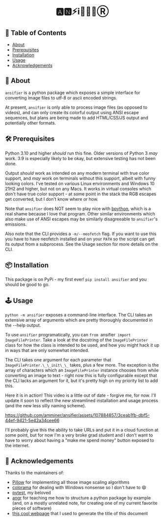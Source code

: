 <h1 align="center">🅰️🅽⚡️ℹ️🎏💈📧Ⓡ</h1>


## 📜 Table of Contents

- [About](#about)
- [Prerequisites](#prereqs)
- [Installation](#installation)
- [Usage](#usage)
- [Acknowledgements](#acknowledgements)


## 🧐 About <a name = "about"></a>

`ansifier` is a python package which exposes a simple interface
for converting image files to utf-8 or ascii encoded strings.

At present, `ansifier` is only able to process image files (as opposed to videos),
and can only create its colorful output using ANSI
escape sequences, but plans are being made to add HTML/CSS/JS output
and potentially other formats.


## 🛠 Prerequisites <a name = "prereqs"></a>

Python 3.10 and higher *should* run this fine. Older versions of Python 3 *may* work.
3.9 is especially likely to be okay, but extensive testing has not been done.

Output *should* work as intended on any modern terminal with
true color support, and *may* work on terminals without this support,
albeit with funny looking colors. I've tested on various Linux environments and Windows
10 21H2 and higher, but not on any Macs. It works in virtual consoles which don't have true
color support - at some point in the stack the RGB escapes get converted, but I don't know
where or how.

Note that `ansifier` does NOT seem to play nice with
[bpython](https://bpython-interpreter.org/),
which is a real shame because I love that program.
Other similar environments which also make use of ANSI escapes may be similarly
disagreeable to `ansifier`'s emissions.

Also note that the CLI provides a `-m/--meofetch` flag. If you want to use this you
have to have neofetch installed and on your `PATH` so the script can get its
output from a subprocess. See the Usage section for more details on the CLI.


## 📦 Installation <a name = "installation"></a>

This package is on PyPi - my first ever! `pip install ansifier` and you should be good to go.


## 🕹️ Usage <a name="usage"></a>

`python -m ansifier` exposes a command-line interface. The CLI takes an
extensive array of arguments which are pretty thoroughly documented in the --help output.

To use `ansifier` programatically, you can `from `ansifier` import ImageFilePrinter`.
Take a look at the docstring of the `ImageFilePrinter` class for how the class
is intended to be used, and how you might hack it up in ways that are only somewhat intended.

The CLI takes one argument for each parameter that `ImageFilePrinter.\_\_init\_\_` takes,
plus a few more. The exception is the array of characters which an `ImageFilePrinter` instance
chooses from while converting an image to text - right now this is fully configurable except that
the CLI lacks an argument for it, but it's pretty high on my priority list to add this.

Here it is in action! This video is a little out of date - forgive me, for now.
I'll update it soon to reflect the new streamlined installation and usage process
(and the new less silly naming scheme).

https://github.com/amminer/ansifier/assets/107884857/3ceab1fb-dbf5-44ef-9421-5e42a34cee66

I'll probably give this the ability to take URLs and put it in a cloud function at some point,
but for now I'm a very broke grad student and I don't want to have to worry about having a
"make me spend money" button exposed to the internet.


## 🙏 Acknowledgements  <a name = "acknowledgements"></a>

Thanks to the maintainers of:
* [Pillow](https://github.com/python-pillow/Pillow) for implementing
all those image scaling algorithms
* [colorama](https://github.com/tartley/colorama) for dealing with Windows nonsense
  so I don't have to 😄
* [pytest](https://docs.pytest.org/en/8.0.x/), my beloved
* [angr](https://github.com/angr/angr) for teaching me how to structure a python package by example
  (and, on a mostly unrelated note, for creating one of my current favorite pieces of software)
* [this cool webpage](https://stevenacoffman.github.io/homoglyphs/) that I used to generate the title of this document
